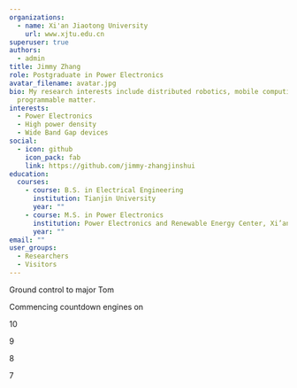 ```yaml
---
organizations:
  - name: Xi'an Jiaotong University
    url: www.xjtu.edu.cn
superuser: true
authors:
  - admin
title: Jimmy Zhang
role: Postgraduate in Power Electronics
avatar_filename: avatar.jpg
bio: My research interests include distributed robotics, mobile computing and
  programmable matter.
interests:
  - Power Electronics
  - High power density
  - Wide Band Gap devices
social:
  - icon: github
    icon_pack: fab
    link: https://github.com/jimmy-zhangjinshui
education:
  courses:
    - course: B.S. in Electrical Engineering
      institution: Tianjin University
      year: ""
    - course: M.S. in Power Electronics
      institution: Power Electronics and Renewable Energy Center, Xi’an Jiaotong University
      year: ""
email: ""
user_groups:
  - Researchers
  - Visitors
---
```

Ground control to major Tom

Commencing countdown engines on

10

9

8

7